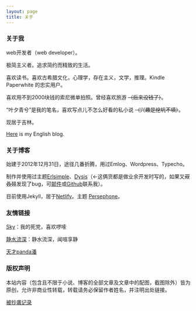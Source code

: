 ```yaml
---
layout: page
title: 关于
---
```


### 关于我

web开发者（web developer）。

极简主义者。追求简约而精致的生活。

喜欢读书。喜欢古希腊文化，心理学，存在主义，文学，推理。Kindle Paperwhite 的忠实用户。

喜欢用不到2000块钱的索尼微单拍照。曾经喜欢旅游 ~~（后来没钱了）~~。

“叶夕青兮”是我的笔名，喜欢写点儿不怎么好看的私小说 ~~（兴趣是挖坑不填）~~。

现居于吉林。

[Here](https://en.erl.im) is my English blog.

### 关于博客

始建于2012年12月31日，途径几番折腾，用过Emlog、Wordpress、Typecho。

制作并使用过主题[Erlsimple](https://github.com/erlzhang/erlsimple)、[Dysis](https://github.com/erlzhang/dysis)（←这俩货都是做业余开发时写的，如果又~~双叒叕~~发现了bug，可[邮件](mailto:zhangshiyu1992@hotmail.com)或[Github](https://github.com/erlzhang)联系我）。

目前使用Jekyll，居于[Netlify](https://www.netlify.com/)。主题 [Persephone](https://github.com/erlzhang/jekyll-theme-persephone)。

### 友情链接

[Sky](https://sky.erl.im/)：我的死党，喜欢啰嗦

[静水流深](https://www.geekboy.org/)：静水流深，闻喧享静

[天才panda潘](https://pan.erl.im)

### 版权声明

本站内容（包含且不限于小说、博客的全部文章及文章中的配图，截图除外）皆为原创，允许非商业性转载，转载请务必保留作者姓名，并注明出处链接。

[被抄袭记录](/copies)
